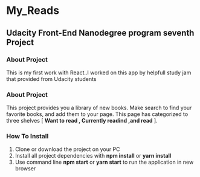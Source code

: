 # My_Reads


## Udacity Front-End Nanodegree program seventh Project

### About Project
This is my first work with React..I worked on this app by helpfull study jam that provided from Udacity students

### About Project
This project provides you a library of new books.
Make search to find your favorite books, and add them to your page.
This page has categorized to three shelves [ **Want to read , Currently readind ,and read** ].

### How To Install
1. Clone or download the project on your PC
2. Install all project dependencies with **npm install** or **yarn install**
3. Use command line **npm start** or **yarn start** to run the application in new browser